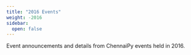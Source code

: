 ```yaml
---
title: "2016 Events"
weight: -2016
sidebar:
  open: false
---
```


Event announcements and details from ChennaiPy events held in 2016.
